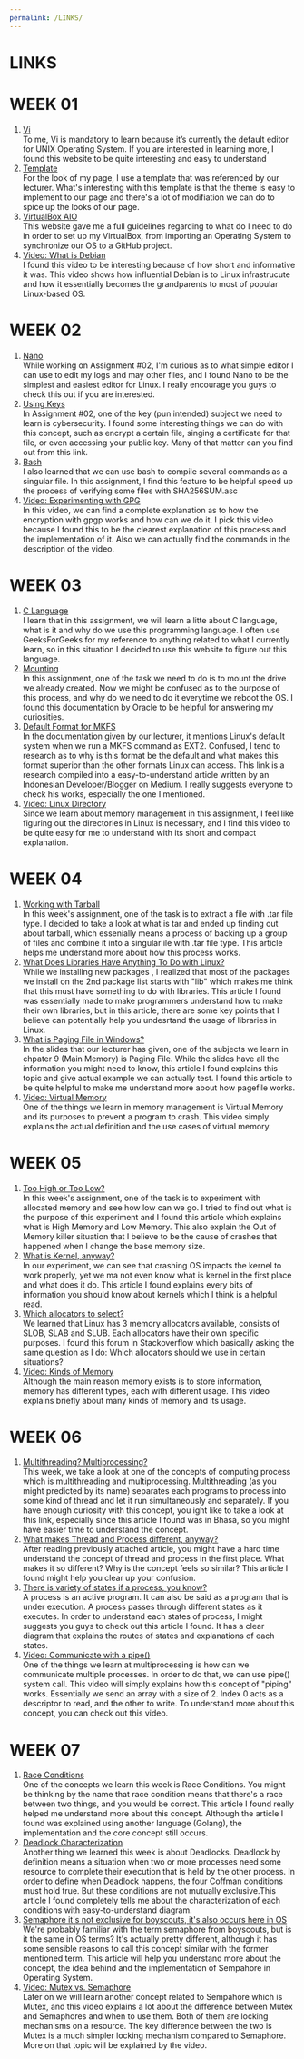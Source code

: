 ```yaml
---
permalink: /LINKS/
---
```


# LINKS

# WEEK 01
1. [Vi](https://www.cs.colostate.edu/helpdocs/vi.html)<br/>
To me, Vi is mandatory to learn because it’s currently the default editor for UNIX Operating System. If you are interested in learning more, I found this website to be quite interesting and easy to understand
2. [Template](https://doit.vlsm.org/003.html)<br/>
For the look of my page, I use a template that was referenced by our lecturer. What's interesting with this template is that the theme is easy to implement to our page and there's a lot of modifiation we can do to spice up the looks of our page.
3. [VirtualBox AIO](https://osp4diss.vlsm.org/)<br/>
This website gave me a full guidelines regarding to what do I need to do in order to set up my VirtualBox, from importing an Operating System to synchronize our OS to a GitHub project. 
4. [Video: What is Debian](https://www.youtube.com/watch?v=LEAcYZqTYk8)<br/>
I found this video to be interesting because of how short and informative it was. This video shows how influential Debian is to Linux infrastrucute and how it essentially becomes the grandparents to most of popular Linux-based OS. 

# WEEK 02
1. [Nano](https://linuxize.com/post/how-to-use-nano-text-editor/)<br/>
While working on Assignment #02, I'm curious as to what simple editor I can use to edit my logs and may other files, and I found Nano to be the simplest and easiest editor for Linux. I really encourage you guys to check this out if you are interested.
2. [Using Keys](https://www.howtogeek.com/427982/how-to-encrypt-and-decrypt-files-with-gpg-on-linux/)<br/>
In Assignment #02, one of the key (pun intended) subject we need to learn is cybersecurity. I found some interesting things we can do with this concept, such as encrypt a certain file, singing a certificate for that file, or even accessing your public key. Many of that matter can you find out from this link.
3. [Bash](https://ryanstutorials.net/bash-scripting-tutorial/bash-script.php)<br/>
I also learned that we can use bash to compile several commands as a singular file. In this assignment, I find this feature to be helpful speed up the process of verifying some files with SHA256SUM.asc
4. [Video: Experimenting with GPG](https://www.youtube.com/watch?v=iEloW5QCvKI)<br/>
In this video, we can find a complete explanation as to how the encryption with gpgp works and how can we do it. I pick this video because I found this to be the clearest explanation of this process and the implementation of it. Also we can actually find the commands in the description of the video.

# WEEK 03
1. [C Language](https://www.geeksforgeeks.org/c-language-set-1-introduction/)<br/>
I learn that in this assignment, we will learn a litte about C language, what is it and why do we use this programming language. I often use GeeksForGeeks for my reference to anything related to what I currently learn, so in this situation I decided to use this website to figure out this language.
2. [Mounting](https://docs.oracle.com/cd/E19455-01/805-7228/6j6q7ueup/index.html)<br/>
In this assignment, one of the task we need to do is to mount the drive we already created. Now we might be confused as to the purpose of this process, and why do we need to do it everytime we reboot the OS. I found this documentation by Oracle to be helpful for answering my curiosities.
3. [Default Format for MKFS](https://medium.com/teknomuslim/penjelasan-file-system-extended-ext-di-linux-jenis-ext2-ext3-ext4-3181d79bb764)<br/>
In the documentation given by our lecturer, it mentions Linux's default system when we run a MKFS command as EXT2. Confused, I tend to research as to why is this format be the default and what makes this format superior than the other formats Linux can access. This link is a research compiled into a easy-to-understand article written by an Indonesian Developer/Blogger on Medium. I really suggests everyone to check his works, especially the one I mentioned.
4. [Video: Linux Directory](https://www.youtube.com/watch?v=42iQKuQodW4)<br/>
Since we learn about memory management in this assignment, I feel like figuring out the directories in Linux is necessary, and I find this video to be quite easy for me to understand with its short and compact explanation.

# WEEK 04
1. [Working with Tarball](https://www.networkworld.com/article/3328840/working-with-tarballs-on-linux.html)<br/>
In this week's assignment, one of the task is to extract a file with .tar file type. I decided to take a look at what is tar and ended up finding out about tarball, which essenially means a process of backing up a group of files and combine it into a singular ile with .tar file type. This article helps me understand more about how this process works. 
2. [What Does Libraries Have Anything To Do with Linux?](https://tldp.org/HOWTO/Program-Library-HOWTO/)<br/>
While we installing new packages , I realized that most of the packages we install on the 2nd package list starts with "lib" which makes me think that this must have something to do with libraries. This article I found was essentially made to make programmers understand how to make their own libraries, but in this article, there are some key points that I believe can potentially help you undesrtand the usage of libraries in Linux. 
3. [What is Paging File in Windows?](https://www.howtogeek.com/126430/htg-explains-what-is-the-windows-page-file-and-should-you-disable-it/)<br/>
In the slides that our lecturer has given, one of the subjects we learn in chpater 9 (Main Memory) is Paging File. While the slides have all the information you might need to know, this article I found explains this topic and give actual example we can actually test. I found this article to be quite helpful to make me understand more about how pagefile works.
4. [Video: Virtual Memory](https://www.youtube.com/watch?v=qlH4-oHnBb8)<br/>
One of the things we learn in memory management is Virtual Memory and its purposes to prevent a program to crash. This video simply explains the actual definition and the use cases of virtual memory. 

# WEEK 05
1. [Too High or Too Low?](https://knowledge.broadcom.com/external/article/168029/high-and-low-memory-explanation.html)<br/>
In this week's assignment, one of the task is to experiment with allocated memory and see how low can we go. I tried to find out what is the purpose of this experiment and I found this article which explains what is High Memory and Low Memory. This also explain the Out of Memory killer situation that I believe to be the cause of crashes that happened when I change the base memory size.
2. [What is Kernel, anyway?](https://www.baeldung.com/cs/os-kernel)<br/>
In our experiment, we can see that crashing OS impacts the kernel to work properly, yet we ma not even know what is kernel in the first place and what does it do. This article I found explains every bits of information you should know about kernels which I think is a helpful read. 
3. [Which allocators to select?](https://stackoverflow.com/questions/15470560/what-to-choose-between-slab-and-slub-allocator-in-linux-kernel)<br/>
We learned that Linux has 3 memory allocators available, consists of SLOB, SLAB and SLUB. Each allocators have their own specific purposes. I found this forum in Stackoverflow which basically asking the same question as I do: Which allocators should we use in certain situations?
4. [Video: Kinds of Memory](https://www.youtube.com/watch?v=dZcszUj5szA)<br/>
Although the main reason memory exists is to store information, memory has different types, each with different usage. This video explains briefly about many kinds of memory and its usage. 

# WEEK 06
1. [Multithreading? Multiprocessing?](https://blogs.uajy.ac.id/idekom/2019/08/23/pengertian-multi-processing-dan-multi-threading-pada-komputer/)<br/>
This week, we take a look at one of the concepts of computing process which is multithreading and multiprocessing. Multithreading (as you might predicted by its name) separates each programs to process into some kind of thread and let it run simultaneously and separately. If you have enough curiosity with this concept, you ight like to take a look at this link, especially since this article I found was in Bhasa, so you might have easier time to understand the concept.
2. [What makes Thread and Process different, anyway?](https://www.geeksforgeeks.org/difference-between-process-and-thread/)<br/>
After reading previously attached article, you might have a hard time understand the concept of thread and process in the first place. What makes it so different? Why is the concept feels so similar? This article I found might help you clear up your confusion.  
3. [There is variety of states if a process, you know?](https://www.tutorialspoint.com/what-are-the-different-states-of-a-process)<br/>
A process is an active program. It can also be said as a program that is under execution. A process passes through different states as it executes. In order to understand each states of process, I might suggests you guys to check out this article I found. It has a clear diagram that explains the routes of states and explanations of each states.
4. [Video: Communicate with a pipe()](https://www.youtube.com/watch?v=uHH7nHkgZ4w)<br/>
One of the things we learn at multiprocessing is how can we communicate multiple processes. In order to do that, we can use pipe() system call. This video will simply explains how this concept of "piping" works. Essentially we send an array with a size of 2. Index 0 acts as a descriptor to read, and the other to write. To understand more about this concept, you can check out this video.  

# WEEK 07
1. [Race Conditions](https://medium.com/trendyol-tech/race-conditions-in-golang-511314c0b85)<br/>
One of the concepts we learn this week is Race Conditions. You might be thinking by the name that race condition means that there's a race between two things, and you would be correct. This article I found really helped me understand more about this concept. Although the article I found was explained using another language (Golang), the implementation and the core concept still occurs.
2. [Deadlock Characterization](https://www.tutorialspoint.com/deadlock-characterization)<br/>
Another thing we learned this week is about Deadlocks. Deadlock by definition means a situation when two or more processes need some resource to complete their execution that is held by the other process. In order to define when Deadlock happens, the four Coffman conditions must hold true. But these conditions are not mutually exclusive.This article I found completely tells me about the characterization of each conditions with easy-to-understand diagram.
3. [Semaphore it's not exclusive for boyscouts, it's also occurs here in OS](https://www.studytonight.com/operating-system/introduction-to-semaphores)<br/>
We're probably familiar with the term semaphore from boyscouts, but is it the same in OS terms? It's actually pretty different, although it has some sensible reasons to call this concept similar with the former mentioned term. This article will help you understand more about the concept, the idea behind and the implementation of Sempahore in Operating System. 
4. [Video: Mutex vs. Semaphore](https://www.youtube.com/watch?v=DvF3AsTglUU)<br/>
Later on we will learn another concept related to Sempahore which is Mutex, and this video explains a lot about the difference between Mutex and Semaphores and when to use them. Both of them are locking mechanisms on a resource. The key difference between the two is Mutex is a much simpler locking mechanism compared to Semaphore. More on that topic will be explained by the video.
